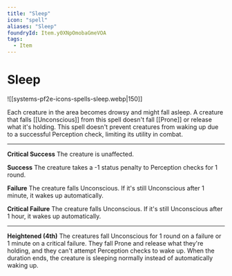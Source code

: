 ```yaml
---
title: "Sleep"
icon: "spell"
aliases: "Sleep"
foundryId: Item.y0XNpOmobaGmeVOA
tags:
  - Item
---
```


# Sleep
![[systems-pf2e-icons-spells-sleep.webp|150]]

Each creature in the area becomes drowsy and might fall asleep. A creature that falls [[Unconscious]] from this spell doesn't fall [[Prone]] or release what it's holding. This spell doesn't prevent creatures from waking up due to a successful Perception check, limiting its utility in combat.

* * *

**Critical Success** The creature is unaffected.

**Success** The creature takes a -1 status penalty to Perception checks for 1 round.

**Failure** The creature falls Unconscious. If it's still Unconscious after 1 minute, it wakes up automatically.

**Critical Failure** The creature falls Unconscious. If it's still Unconscious after 1 hour, it wakes up automatically.

* * *

**Heightened (4th)** The creatures fall Unconscious for 1 round on a failure or 1 minute on a critical failure. They fall Prone and release what they're holding, and they can't attempt Perception checks to wake up. When the duration ends, the creature is sleeping normally instead of automatically waking up.
